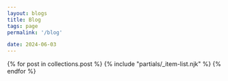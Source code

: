 ```yaml
---
layout: blogs
title: Blog
tags: page
permalink: '/blog'

date: 2024-06-03
---
```


{% for post in collections.post %}
{% include "partials/_item-list.njk" %}
{% endfor %}